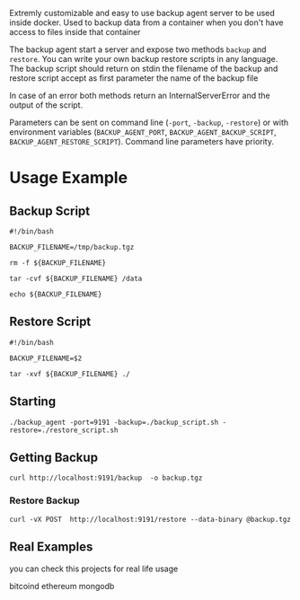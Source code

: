 
Extremly customizable and easy to use backup agent server to be used inside docker. Used to backup data from a container when you don't have access to files inside that container

The backup agent start a server and expose two methods `backup` and `restore`. You can write your own backup restore scripts in any language. The backup script should return on stdin the filename of the backup and restore script accept as first parameter the name of the backup file

In case of an error both methods return an InternalServerError and the output of the script.

Parameters can be sent on command line (`-port`, `-backup`, `-restore`) or with environment variables (`BACKUP_AGENT_PORT`, `BACKUP_AGENT_BACKUP_SCRIPT`, `BACKUP_AGENT_RESTORE_SCRIPT`). Command line parameters have priority.


# Usage Example

## Backup Script

```
#!/bin/bash

BACKUP_FILENAME=/tmp/backup.tgz

rm -f ${BACKUP_FILENAME}

tar -cvf ${BACKUP_FILENAME} /data

echo ${BACKUP_FILENAME}
```

## Restore Script

```
#!/bin/bash

BACKUP_FILENAME=$2

tar -xvf ${BACKUP_FILENAME} ./

```

## Starting

```
./backup_agent -port=9191 -backup=./backup_script.sh -restore=./restore_script.sh
```

## Getting Backup
```
curl http://localhost:9191/backup  -o backup.tgz
```

### Restore Backup
```
curl -vX POST  http://localhost:9191/restore --data-binary @backup.tgz
```

## Real Examples

you can check this projects for real life usage

bitcoind
ethereum
mongodb

